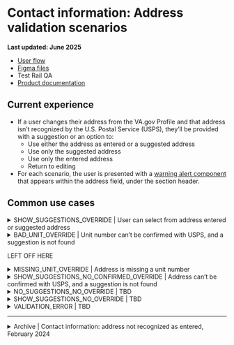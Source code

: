 # Contact information: Address validation scenarios
**Last updated: June 2025**

- [User flow](https://app.mural.co/t/departmentofveteransaffairs9999/m/departmentofveteransaffairs9999/1748544816643/8147634738618bff171962ce84b2f940c888fb03?wid=0-1749014970296&outline=open)
- [Figma files](https://www.figma.com/design/bFdl7MEIda4ExZIQuot84r/Profile---Contact-Information?node-id=3168-11737&t=Lec9VMwUOLJiae7J-1)
- Test Rail QA
- [Product documentation](https://github.com/department-of-veterans-affairs/va.gov-team/blob/master/products/identity-personalization/profile/contact-information/address-validation/README.md)


## Current experience
- If a user changes their address from the VA.gov Profile and that address isn’t recognized by the U.S. Postal Service (USPS), they’ll be provided with a suggestion or an option to:
    - Use either the address as entered or a suggested address
    - Use only the suggested address
    - Use only the entered address
    - Return to editing
- For each scenario, the user is presented with a [warning alert component](https://design.va.gov/components/alert#warning-alert) that appears within the address field, under the section header.


## Common use cases

<details><summary>SHOW_SUGGESTIONS_OVERRIDE | User can select from address entered or suggested address</summary>

- **Use case:** One or more confirmed suggestions exist, and none of the unit number issues apply, OR there are multiple suggestions regardless of confirmation status. User is presented with Address you entered and Suggested address as radio button options to select to move forward with. Or can return to edit mode.
- **Status code:** TBD
- **Format:** [Warning alert component](https://design.va.gov/components/alert/#warning-alert)
- [Link to designs](https://www.figma.com/design/bFdl7MEIda4ExZIQuot84r/Profile---Contact-Information?node-id=3866-12654&t=Ic7TBqjpcULWnUDk-1)
- [Link to code](https://github.com/department-of-veterans-affairs/vets-website/blob/4b1cb7be2bc1df72d166a85aa88b683ef6b840c8/src/platform/user/profile/vap-svc/constants/addressValidationMessages.js#L43)
- **Content:**

Header: We can’t confirm the address you entered with the U.S. Postal Service

Tell us which of these addresses you’d like us to use.

</details>


<details><summary>BAD_UNIT_OVERRIDE | Unit number can’t be confirmed with USPS, and a suggestion is not found</summary>

- **Use case:** User sees address entered, and it contains a bad unit number (e.g., an apartment number that USPS disagrees with). User is presented with Address you entered and can confirm that the information is correct. Or, they can return to edit mode.
- **Status code:** TBD
- **Format:** [Warning alert component](https://design.va.gov/components/alert/#warning-alert)
- [Link to designs](https://www.figma.com/design/bFdl7MEIda4ExZIQuot84r/Profile---Contact-Information?node-id=3866-12650&t=Ic7TBqjpcULWnUDk-1)
- [Link to code](https://github.com/department-of-veterans-affairs/vets-website/blob/4b1cb7be2bc1df72d166a85aa88b683ef6b840c8/src/platform/user/profile/vap-svc/constants/addressValidationMessages.js#L22)
- **Content:**

Header: Confirm your address

U.S. Postal Service records show that there may be a problem with the unit number for this address. Confirm that you want us to use this address as you entered it. Or, cancel to edit the address.

</details>

LEFT OFF HERE

<details><summary>MISSING_UNIT_OVERRIDE | Address is missing a unit number</summary>

- **Use case:** User is presented with Address you entered and can confirm that the information is correct. Or, they can return to edit mode.
- **Status code:** TBD
- **Content:**

Header: Confirm your address

U.S. Postal Service records show this address may need a unit number. Confirm that you want us to use this address as you entered it. Or, go back to edit and add a unit number.

- **Format:** [Warning alert component](https://design.va.gov/components/alert/#warning-alert)
- [Link to designs](https://www.figma.com/design/bFdl7MEIda4ExZIQuot84r/Profile---Contact-Information?node-id=3123-29738&t=Lec9VMwUOLJiae7J-1)
- [Link to code](https://github.com/department-of-veterans-affairs/vets-website/blob/4b1cb7be2bc1df72d166a85aa88b683ef6b840c8/src/platform/user/profile/vap-svc/constants/addressValidationMessages.js#L33)

</details>


<details><summary>SHOW_SUGGESTIONS_NO_CONFIRMED_OVERRIDE | Address can’t be confirmed with USPS, and a suggestion is not found</summary>

- **Use case:** If the address can't be confirmed with USPS, and a suggestion is not found, the user is presented with the address they entered, and can confirm to move forward with the address as entered. Or go back to edit.
- **Status code:** TBD
- **Content:**

Header: Confirm your address

We can’t confirm the address you entered with the U.S Postal Service. Confirm that you want to us to use this address as you entered it. Or, go back to edit it.

- **Format:** [Warning alert component](https://design.va.gov/components/alert/#warning-alert)
- [Link to designs](https://www.figma.com/design/bFdl7MEIda4ExZIQuot84r/Profile---Contact-Information?node-id=3123-29742&t=Lec9VMwUOLJiae7J-1)
- [Link to code](https://github.com/department-of-veterans-affairs/vets-website/blob/4b1cb7be2bc1df72d166a85aa88b683ef6b840c8/src/platform/user/profile/vap-svc/constants/addressValidationMessages.js#L50)

</details>


<details><summary>NO_SUGGESTIONS_NO_OVERRIDE | TBD</summary>

- **Use case:** TBD
- **Status code:** TBD
- **Content:**

Header: This address you entered is invalid

We can’t confirm the address you entered with the U.S. Postal Service. You’ll need to go back to edit it.

- **Format:** [Warning alert component](https://design.va.gov/components/alert/#warning-alert)
- [Link to designs](https://www.figma.com/design/bFdl7MEIda4ExZIQuot84r/Profile---Contact-Information?node-id=3123-29744&t=Lec9VMwUOLJiae7J-1)
- [Link to code](https://github.com/department-of-veterans-affairs/vets-website/blob/4b1cb7be2bc1df72d166a85aa88b683ef6b840c8/src/platform/user/profile/vap-svc/constants/addressValidationMessages.js#L60)

</details>


<details><summary>SHOW_SUGGESTIONS_NO_OVERRIDE | TBD</summary>

- **Use case:** TBD
- **Status code:** TBD
- **Content:**

Header: We can’t confirm the address you entered with the U.S. Postal Service

We can use the suggested address we found. Or, you can go back to edit the address you entered.

- **Format:** [Warning alert component](https://design.va.gov/components/alert/#warning-alert)
- [Link to designs](https://www.figma.com/design/bFdl7MEIda4ExZIQuot84r/Profile---Contact-Information?node-id=3123-29741&t=Lec9VMwUOLJiae7J-1)
- [Link to code](https://github.com/department-of-veterans-affairs/vets-website/blob/4b1cb7be2bc1df72d166a85aa88b683ef6b840c8/src/platform/user/profile/vap-svc/constants/addressValidationMessages.js#L69)

</details>


<details><summary>VALIDATION_ERROR | TBD</summary>

- **Use case:** TBD
- **Status code:** TBD
- **Content:**

Header: We couldn’t verify your address

We can’t deliver your VA mail to this address because we can’t confirm it with the U.S. Postal Service. Try editing it.

- **Format:** [Error alert component](https://design.va.gov/components/alert/#error-alert)
- [Link to designs](https://www.figma.com/design/bFdl7MEIda4ExZIQuot84r/Profile---Contact-Information?node-id=3123-29746&t=Lec9VMwUOLJiae7J-1)
- [Link to code](https://github.com/department-of-veterans-affairs/vets-website/blob/4b1cb7be2bc1df72d166a85aa88b683ef6b840c8/src/platform/user/profile/vap-svc/constants/addressValidationMessages.js#L79)

</details>

---

<details><summary>Archive | Contact information: address not recognized as entered, February 2024</summary>

# Contact information: address not recognized as entered
**Last updated: February 14, 2024**

If a user changes their address from the VA.gov profile and that address isn’t recognized by the U.S. Postal Service (USPS), they’ll be provided with a suggestion or an option to:
- use the address as entered
- return to editing
- cancel the edit

[Product outline](https://github.com/department-of-veterans-affairs/va.gov-team/blob/master/products/identity-personalization/profile/contact-information/address-validation/README.md)

**Note for upcoming iterations:** After observing users scrolling away from the address validation alert without realizing they had triggered it, we explored a flow that follows the [sub-task pattern](https://design.va.gov/patterns/help-users-to/complete-a-sub-task). [Here's a prototype](https://preview.uxpin.com/72a4060dec9250e4385a9abfaeefec42b3994e00#/pages/159609187/simulate/sitemap?mode=i) showing that state, as well as a simplified header and footer.  The team decided to hold off on moving forward with this due to the current contract status. When we decide to move forward, we'll need to learn more about the simplified header and footer, as well as have our page reviewed by content. The intention is that this page would be showin on the `/profile/edit` URL. Github issue [#48537](https://github.com/department-of-veterans-affairs/va.gov-team/issues/48537) has more background in the comments.

## UX
For each scenario, the user is presented with a [warning alert component](https://design.va.gov/components/alert#warning-alert) that appears within the address field, above the address they entered. 

We’re aware of accessibility issues with the current implementation, and [proposed improvements back in Q4 2021](https://github.com/department-of-veterans-affairs/va.gov-team/blob/master/products/identity-personalization/profile/contact-information/address-validation/designs/2021-alert-updates/README.md). These haven’t yet been implemented due to the overlapping [address change messaging modal feature](https://github.com/department-of-veterans-affairs/va.gov-team/tree/master/products/identity-personalization/profile/contact-information/address-change-messaging/use-cases), since that could create a user flow where many modals appear back to back.


### Address can’t be confirmed with USPS, and a suggested address is found.
- User is presented with suggested and entered address as radio button options
- They can select one and choose the “Update” button to save their changes, or
- They can press cancel, and will be returned to read mode
- [Desktop mock-up](https://www.figma.com/file/bFdl7MEIda4ExZIQuot84r/Profile---Contact-Information?type=design&node-id=0-848&mode=design&t=6iSkKX2l8PqjFaHd-11)
- [Mobile mock-up](https://www.figma.com/file/bFdl7MEIda4ExZIQuot84r/Profile---Contact-Information?type=design&node-id=0-176&mode=design&t=6iSkKX2l8PqjFaHd-11)

### Address can’t be confirmed with U.S. Postal Service (USPS), and a suggestion is not found.
- User is presented with the address they entered
- User can select the primary button to confirm what they entered is correct, or
- they can select the secondary button and return to edit mode
- They can press cancel, and will be returned to read mode
- [Desktop mock-up](https://www.figma.com/file/bFdl7MEIda4ExZIQuot84r/Profile---Contact-Information?type=design&node-id=0-900&mode=design&t=6iSkKX2l8PqjFaHd-11)
- [Mobile mock-up](https://www.figma.com/file/bFdl7MEIda4ExZIQuot84r/Profile---Contact-Information?type=design&node-id=0-268&mode=design&t=6iSkKX2l8PqjFaHd-11)

### Address is missing a unit number
- User is presented with the address they entered
- User can select the primary button to confirm what they entered is correct, or
- they can select the secondary and return to edit mode
- They can press cancel, and will be returned to read mode
- [Desktop mock-up](https://www.figma.com/file/bFdl7MEIda4ExZIQuot84r/Profile---Contact-Information?type=design&node-id=0-885&mode=design&t=6iSkKX2l8PqjFaHd-11)
- [Mobile mock-up](https://www.figma.com/file/bFdl7MEIda4ExZIQuot84r/Profile---Contact-Information?type=design&node-id=0-226&mode=design&t=6iSkKX2l8PqjFaHd-11)

### Unit number can’t be confirmed with U.S. Postal Service (USPS), and a suggestion is not found.
- User is presented with the address they entered
- User can select the primary button to confirm what they entered is correct, or
- they can select the secondary button and return to edit mode
- They can press cancel, and will be returned to read mode
- [Desktop mock-up](https://www.figma.com/file/bFdl7MEIda4ExZIQuot84r/Profile---Contact-Information?type=design&node-id=0-870&mode=design&t=6iSkKX2l8PqjFaHd-11)
- [Mobile mock-up](https://www.figma.com/file/bFdl7MEIda4ExZIQuot84r/Profile---Contact-Information?type=design&node-id=0-178&mode=design&t=6iSkKX2l8PqjFaHd-11)
  
## Analytics
Our [address validation dashboard](https://analytics.google.com/analytics/web/#/dashboard/pq_-PrkvQleUdCBbV7eq7Q/a50123418w177519031p176188361/) has metrics related to this use case.

## Codes
N/a

## How to reproduce
### Address can’t be confirmed with USPS, and a suggested address is found.
1. Log into staging.va.gov with any LOA3 user except vets.gov.user+36 ([staging user list](https://github.com/department-of-veterans-affairs/va.gov-team-sensitive/blob/master/Administrative/vagov-users/mvi-staging-users.csv))
2. Navigate to the [contact information section](https://staging.va.gov/profile/contact-information), and 
3. Click edit on either address section
4. Use the following address: 
811 Vermont Ave
Washington, DC 20010
5. Click update

### Address can’t be confirmed with U.S. Postal Service (USPS), and a suggestion is not found.
1. Log into staging.va.gov with vets.gov.user+41@gmail.com ([staging user list](https://github.com/department-of-veterans-affairs/va.gov-team-sensitive/blob/master/Administrative/vagov-users/mvi-staging-users.csv))
2. Navigate to the [contact information section](https://staging.va.gov/profile/contact-information), and 
3. Click edit on either address section
4. Update the street address to **600 S. Michigan Ave**
5. Click update

### Address is missing a unit number
1. Log into staging.va.gov with vets.gov.user+41@gmail.com ([staging user list](https://github.com/department-of-veterans-affairs/va.gov-team-sensitive/blob/master/Administrative/vagov-users/mvi-staging-users.csv))
2. Navigate to the [contact information section](https://staging.va.gov/profile/contact-information), and 
3. Click edit on either address section
4. Use the following address: 
600 S. Michigan Ave
Chicago, IL 60610
5. Click update

### Unit number can’t be confirmed with U.S. Postal Service (USPS), and a suggestion is not found.
1. Log into staging.va.gov with vets.gov.user+41@gmail.com ([staging user list](https://github.com/department-of-veterans-affairs/va.gov-team-sensitive/blob/master/Administrative/vagov-users/mvi-staging-users.csv))
2. Navigate to the [contact information section](https://staging.va.gov/profile/contact-information), and 
3. Click edit on either address section
4. Use the following address: 
600 S. Michigan Ave
B
Chicago, IL 60610
6. Click update

</details>

